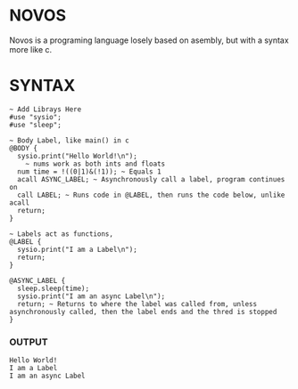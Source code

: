 # NOVOS
Novos is a programing language losely based on asembly, but with a syntax more like c.

# SYNTAX
~~~
~ Add Librays Here
#use "sysio";
#use "sleep";

~ Body Label, like main() in c
@BODY {
  sysio.print("Hello World!\n");
    ~ nums work as both ints and floats
  num time = !((0|1)&(!1)); ~ Equals 1
  acall ASYNC_LABEL; ~ Asynchronously call a label, program continues on
  call LABEL; ~ Runs code in @LABEL, then runs the code below, unlike acall
  return;
}

~ Labels act as functions, 
@LABEL {
  sysio.print("I am a Label\n");
  return;
}

@ASYNC_LABEL {
  sleep.sleep(time);
  sysio.print("I am an async Label\n");
  return; ~ Returns to where the label was called from, unless asynchronously called, then the label ends and the thred is stopped
}

~~~
### OUTPUT
~~~
Hello World!
I am a Label
I am an async Label
~~~